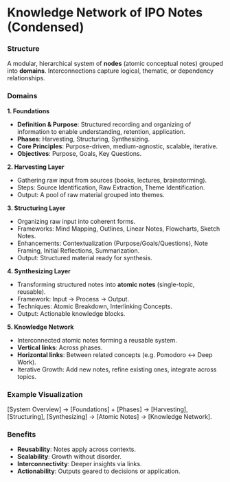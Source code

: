 # Knowledge Network of IPO Notes (Condensed)

### Structure

A modular, hierarchical system of **nodes** (atomic conceptual notes) grouped into **domains**. Interconnections capture logical, thematic, or dependency relationships.

### Domains

**1. Foundations**

* **Definition & Purpose**: Structured recording and organizing of information to enable understanding, retention, application.
* **Phases**: Harvesting, Structuring, Synthesizing.
* **Core Principles**: Purpose-driven, medium-agnostic, scalable, iterative.
* **Objectives**: Purpose, Goals, Key Questions.

**2. Harvesting Layer**

* Gathering raw input from sources (books, lectures, brainstorming).
* Steps: Source Identification, Raw Extraction, Theme Identification.
* Output: A pool of raw material grouped into themes.

**3. Structuring Layer**

* Organizing raw input into coherent forms.
* Frameworks: Mind Mapping, Outlines, Linear Notes, Flowcharts, Sketch Notes.
* Enhancements: Contextualization (Purpose/Goals/Questions), Note Framing, Initial Reflections, Summarization.
* Output: Structured material ready for synthesis.

**4. Synthesizing Layer**

* Transforming structured notes into **atomic notes** (single-topic, reusable).
* Framework: Input → Process → Output.
* Techniques: Atomic Breakdown, Interlinking Concepts.
* Output: Actionable knowledge blocks.

**5. Knowledge Network**

* Interconnected atomic notes forming a reusable system.
* **Vertical links**: Across phases.
* **Horizontal links**: Between related concepts (e.g. Pomodoro ↔ Deep Work).
* Iterative Growth: Add new notes, refine existing ones, integrate across topics.

### Example Visualization

\[System Overview] → \[Foundations] + \[Phases] → \[Harvesting], \[Structuring], \[Synthesizing] → \[Atomic Notes] → \[Knowledge Network].

### Benefits

* **Reusability**: Notes apply across contexts.
* **Scalability**: Growth without disorder.
* **Interconnectivity**: Deeper insights via links.
* **Actionability**: Outputs geared to decisions or application.
